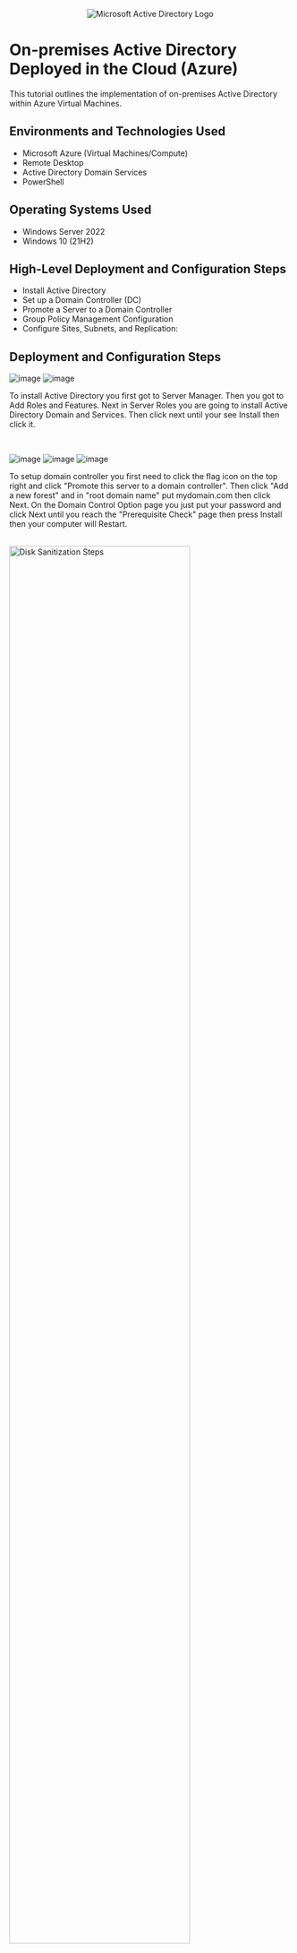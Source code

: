 <p align="center">
<img src="https://i.imgur.com/pU5A58S.png" alt="Microsoft Active Directory Logo"/>
</p>

<h1>On-premises Active Directory Deployed in the Cloud (Azure)</h1>
This tutorial outlines the implementation of on-premises Active Directory within Azure Virtual Machines.<br />




<h2>Environments and Technologies Used</h2>

- Microsoft Azure (Virtual Machines/Compute)
- Remote Desktop
- Active Directory Domain Services
- PowerShell

<h2>Operating Systems Used </h2>

- Windows Server 2022
- Windows 10 (21H2)

<h2>High-Level Deployment and Configuration Steps</h2>

- Install Active Directory
- Set up a Domain Controller (DC)
- Promote a Server to a Domain Controller
- Group Policy Management Configuration
- Configure Sites, Subnets, and Replication:

<h2>Deployment and Configuration Steps</h2>


![image](https://github.com/user-attachments/assets/d0ffeca7-3c14-4460-999e-1e7255718403)
![image](https://github.com/user-attachments/assets/0b5f8c85-598b-4381-b1bb-a2dc946560d9)


<p>
To install Active Directory you first got to Server Manager. Then you got to Add Roles and Features. Next in Server Roles you are going to install Active Directory Domain and Services. Then click next until your see Install then click it.
</p>
<br />

![image](https://github.com/user-attachments/assets/47d6acb7-88b4-4625-bd7d-46c6f263c015)
![image](https://github.com/user-attachments/assets/8e133e83-2d76-48cc-9911-94207c68f335)
![image](https://github.com/user-attachments/assets/3d0de934-6362-4185-9cca-6a86533f9925)



<p>
To setup domain controller you first need to click the flag icon on the top right and click "Promote this server to a domain controller". Then click "Add a new forest" and in "root domain name" put mydomain.com then click Next. On the Domain Control Option page you just put your password and click Next until you reach the "Prerequisite Check" page then press Install then your computer will Restart.
</p>
<br />

<img src="https://i.imgur.com/DJmEXEB.png" height="80%" width="80%" alt="Disk Sanitization Steps"/>
</p>
<p>
Lorem ipsum dolor sit amet, consectetur adipiscing elit, sed do eiusmod tempor incididunt ut labore et dolore magna aliqua. Ut enim ad minim veniam, quis nostrud exercitation ullamco laboris nisi ut aliquip ex ea commodo consequat. Duis aute irure dolor in reprehenderit in voluptate velit esse cillum dolore eu fugiat nulla pariatur.
</p>
<br />
